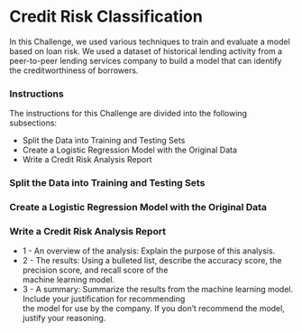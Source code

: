 # Credit Risk Classification

In this Challenge, we used various techniques to train and evaluate a model based on loan risk. We used a dataset of historical lending activity from a peer-to-peer lending services company to build a model that can identify the creditworthiness of borrowers.

### Instructions
The instructions for this Challenge are divided into the following subsections:
* Split the Data into Training and Testing Sets
* Create a Logistic Regression Model with the Original Data
* Write a Credit Risk Analysis Report

### Split the Data into Training and Testing Sets



### Create a Logistic Regression Model with the Original Data


### Write a Credit Risk Analysis Report
- 1 - An overview of the analysis: Explain the purpose of this analysis.
- 2 - The results: Using a bulleted list, describe the accuracy score, the precision score, and recall score of the <br>    machine learning model.
- 3 - A summary: Summarize the results from the machine learning model. Include your justification for recommending <br>    the model for use by the company. If you don’t recommend the model, justify your reasoning.